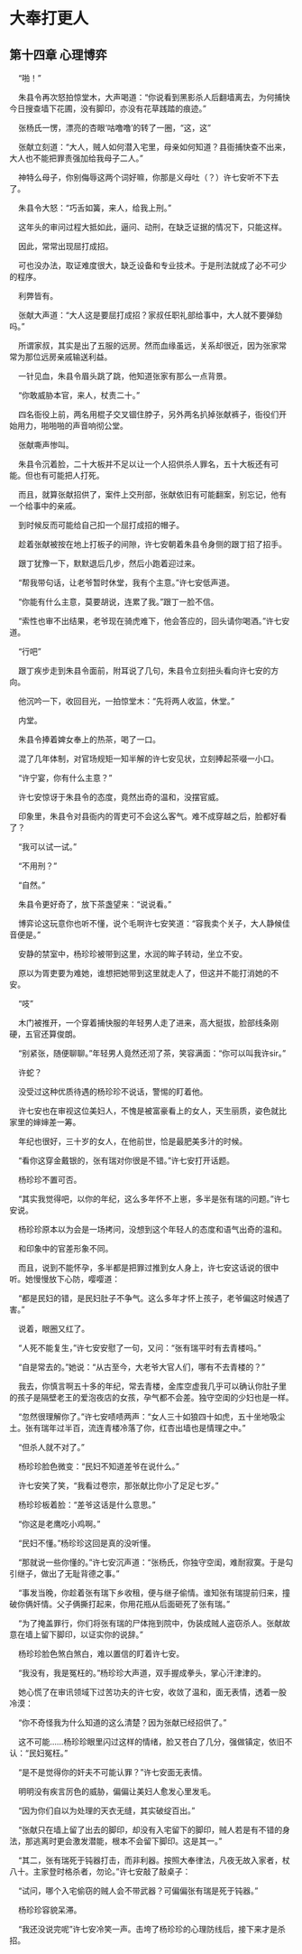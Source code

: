 # 大奉打更人 
 ## 第十四章 心理博弈
     “啪！”

    朱县令再次怒拍惊堂木，大声喝道：“你说看到黑影杀人后翻墙离去，为何捕快今日搜查墙下花圃，没有脚印，亦没有花草践踏的痕迹。”

    张杨氏一愣，漂亮的杏眼‘咕噜噜’的转了一圈，“这，这”

    张献立刻道：“大人，贼人如何潜入宅里，母亲如何知道？县衙捕快查不出来，大人也不能把罪责强加给我母子二人。”

    神特么母子，你别侮辱这两个词好嘛，你那是义母吐（？）许七安听不下去了。

    朱县令大怒：“巧舌如簧，来人，给我上刑。”

    这年头的审问过程大抵如此，逼问、动刑，在缺乏证据的情况下，只能这样。

    因此，常常出现屈打成招。

    可也没办法，取证难度很大，缺乏设备和专业技术。于是刑法就成了必不可少的程序。

    利弊皆有。

    张献大声道：“大人这是要屈打成招？家叔任职礼部给事中，大人就不要弹劾吗。”

    所谓家叔，其实是出了五服的远房。然而血缘虽远，关系却很近，因为张家常常为那位远房亲戚输送利益。

    一针见血，朱县令眉头跳了跳，他知道张家有那么一点背景。

    “你敢威胁本官，来人，杖责二十。”

    四名衙役上前，两名用棍子交叉锢住脖子，另外两名扒掉张献裤子，衙役们开始用力，啪啪啪的声音响彻公堂。

    张献嘶声惨叫。

    朱县令沉着脸，二十大板并不足以让一个人招供杀人罪名，五十大板还有可能。但也有可能把人打死。

    而且，就算张献招供了，案件上交刑部，张献依旧有可能翻案，别忘记，他有一个给事中的亲戚。

    到时候反而可能给自己扣一个屈打成招的帽子。

    趁着张献被按在地上打板子的间隙，许七安朝着朱县令身侧的跟丁招了招手。

    跟丁犹豫一下，默默退后几步，然后小跑着迎过来。

    “帮我带句话，让老爷暂时休堂，我有个主意。”许七安低声道。

    “你能有什么主意，莫要胡说，连累了我。”跟丁一脸不信。

    “索性也审不出结果，老爷现在骑虎难下，他会答应的，回头请你喝酒。”许七安道。

    “行吧”

    跟丁疾步走到朱县令面前，附耳说了几句，朱县令立刻扭头看向许七安的方向。

    他沉吟一下，收回目光，一拍惊堂木：“先将两人收监，休堂。”

    内堂。

    朱县令捧着婢女奉上的热茶，喝了一口。

    混了几年体制，对官场规矩一知半解的许七安见状，立刻捧起茶啜一小口。

    “许宁宴，你有什么主意？”

    许七安惊讶于朱县令的态度，竟然出奇的温和，没摆官威。

    印象里，朱县令对县衙内的胥吏可不会这么客气。难不成穿越之后，脸都好看了？

    “我可以试一试。”

    “不用刑？”

    “自然。”

    朱县令更好奇了，放下茶盏望来：“说说看。”

    博弈论这玩意你也听不懂，说个毛啊许七安笑道：“容我卖个关子，大人静候佳音便是。”

    安静的禁室中，杨珍珍被带到这里，水润的眸子转动，坐立不安。

    原以为胥吏要为难她，谁想把她带到这里就走人了，但这并不能打消她的不安。

    “吱”

    木门被推开，一个穿着捕快服的年轻男人走了进来，高大挺拔，脸部线条刚硬，五官还算俊朗。

    “别紧张，随便聊聊。”年轻男人竟然还沏了茶，笑容满面：“你可以叫我许sir。”

    许蛇？

    没受过这种优质待遇的杨珍珍不说话，警惕的盯着他。

    许七安也在审视这位美妇人，不愧是被富豪看上的女人，天生丽质，姿色就比家里的婶婶差一筹。

    年纪也很好，三十岁的女人，在他前世，恰是最肥美多汁的时候。

    “看你这穿金戴银的，张有瑞对你很是不错。”许七安打开话题。

    杨珍珍不置可否。

    “其实我觉得吧，以你的年纪，这么多年怀不上崽，多半是张有瑞的问题。”许七安说。

    杨珍珍原本以为会是一场拷问，没想到这个年轻人的态度和语气出奇的温和。

    和印象中的官差形象不同。

    而且，说到不能怀孕，多半都是把罪过推到女人身上，许七安这话说的很中听。她慢慢放下心防，嘤嘤道：

    “都是民妇的错，是民妇肚子不争气。这么多年才怀上孩子，老爷偏这时候遇了害。”

    说着，眼圈又红了。

    “人死不能复生，”许七安安慰了一句，又问：“张有瑞平时有去青楼吗。”

    “自是常去的。”她说：“从古至今，大老爷大官人们，哪有不去青楼的？”

    我去，你慎言啊五十多的年纪，常去青楼，金库空虚我几乎可以确认你肚子里的孩子是隔壁老王的爱泡夜店的女孩，孕气都不会差。独守空闺的少妇也是一样。

    “忽然很理解你了。”许七安啧啧两声：“女人三十如狼四十如虎，五十坐地吸尘土。张有瑞年过半百，流连青楼冷落了你，红杏出墙也是情理之中。”

    “但杀人就不对了。”

    杨珍珍脸色微变：“民妇不知道差爷在说什么。”

    许七安笑了笑，“我看过卷宗，那张献比你小了足足七岁。”

    杨珍珍板着脸：“差爷这话是什么意思。”

    “你这是老鹰吃小鸡啊。”

    “民妇不懂。”杨珍珍这回是真的没听懂。

    “那就说一些你懂的。”许七安沉声道：“张杨氏，你独守空闺，难耐寂寞。于是勾引继子，做出了无耻背德之事。”

    “事发当晚，你趁着张有瑞下乡收租，便与继子偷情。谁知张有瑞提前归来，撞破你俩奸情。父子俩撕打起来，你用花瓶从后面砸死了张有瑞。”

    “为了掩盖罪行，你们将张有瑞的尸体拖到院中，伪装成贼人盗窃杀人。张献故意在墙上留下脚印，以证实你的说辞。”

    杨珍珍脸色煞白煞白，难以置信的盯着许七安。

    “我没有，我是冤枉的。”杨珍珍大声道，双手握成拳头，掌心汗津津的。

    她心慌了在审讯领域下过苦功夫的许七安，收敛了温和，面无表情，透着一股冷漠：

    “你不奇怪我为什么知道的这么清楚？因为张献已经招供了。”

    这不可能……杨珍珍眼里闪过这样的情绪，脸又苍白了几分，强做镇定，依旧不认：“民妇冤枉。”

    “是不是觉得你的奸夫不可能认罪？”许七安面无表情。

    明明没有疾言厉色的威胁，偏偏让美妇人愈发心里发毛。

    “因为你们自以为处理的天衣无缝，其实破绽百出。”

    “张献只在墙上留了出去的脚印，却没有入宅留下的脚印，贼人若是有不错的身法，那逃离时更会激发潜能，根本不会留下脚印。这是其一。”

    “其二，张有瑞死于钝器打击，而非利器。按照大奉律法，凡夜无故入家者，杖八十。主家登时格杀者，勿论。”许七安敲了敲桌子：

    “试问，哪个入宅偷窃的贼人会不带武器？可偏偏张有瑞是死于钝器。”

    杨珍珍容貌呆滞。

    “我还没说完呢”许七安冷笑一声。击垮了杨珍珍的心理防线后，接下来才是杀招。
